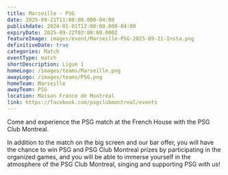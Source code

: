 ```yaml
---
title: Marseille - PSG
date: 2025-09-21T11:00:00.000-04:00
publishdate: 2024-01-01T12:00:00.000-04:00
expiryDate: 2025-09-22T03:00:00.000Z
featureImage: images/event/Marseille-PSG-2025-09-21-Insta.png
definitiveDate: true
categories: Match
eventType: match
shortDescription: Ligue 1
homeLogo: /images/teams/Marseille.png
awayLogo: /images/teams/PSG.png
homeTeam: Marseille
awayTeam: PSG
location: Maison France de Montréal
link: https://facebook.com/psgclubmontreal/events
---
```


Come and experience the PSG match at the French House with the PSG Club Montreal.

In addition to the match on the big screen and our bar offer, you will have the chance to win PSG and PSG Club Montreal prizes by participating in the organized games, and you will be able to immerse yourself in the atmosphere of the PSG Club Montreal, singing and supporting PSG with us!

